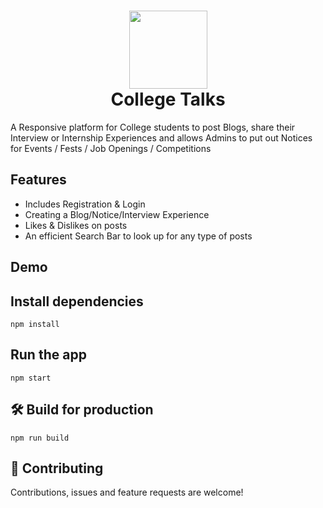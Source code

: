 <h1 align="center">
  <a href="https://github.com/rushatgabhane/GitToDo#features"><img src="https://www.americancampus.com/getmedia/b31fea34-7efa-4b9b-b22d-95f963cd589e/ACC-College-Talk-Logo?width=650&height=650&ext=.jpg" width="125"></a>
  <br>
  College Talks
</h1>

A Responsive platform for College students to post Blogs, share their Interview or Internship Experiences and allows Admins to put out Notices for Events / Fests / Job Openings / Competitions <br />

## Features
* Includes Registration & Login 
* Creating a Blog/Notice/Interview Experience
* Likes & Dislikes on posts
* An efficient Search Bar to look up for any type of posts


## Demo



## Install dependencies
`npm install`

## Run the app
`npm start`

## 🛠 Build for production
`npm run build`

## 🤝 Contributing
Contributions, issues and feature requests are welcome!
